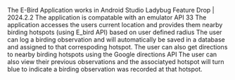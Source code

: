 The E-Bird Application works in Android Studio Ladybug Feature Drop | 2024.2.2
The application is compatable with an emulator API 33
The application accesses the users current location and provides them nearby birding hotspots (using E_bird API) based on user defined radius
The user can log a birding observation and will automatically be saved in a database and assigned to that correspoding hotspot.
The user can also get directions to nearby birding hotspots using the Google directions API
The user can also view their previous observations and the associatyed hotspot will turn blue to indicate a birding observation was recorded at that hotspot. 
